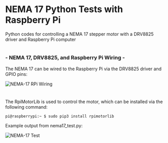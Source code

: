 # NEMA 17 Python Tests with Raspberry Pi
Python codes for controlling a NEMA 17 stepper motor with a DRV8825 driver and Raspberry Pi computer

#

### - NEMA 17, DRV8825, and Raspberry Pi Wiring - 

The NEMA 17 can be wired to the Raspberry Pi via the DRV8825 driver and GPIO pins:

![NEMA-17 RPi Wiring](https://static1.squarespace.com/static/59b037304c0dbfb092fbe894/t/600dfdf5643aa169878cacac/1611529729165/nema17_rpi_drv8825_drawing.png?format=1500w)
#

The RpiMotorLib is used to control the motor, which can be installed via the following command:

```
pi@raspberrypi:~ $ sudo pip3 install rpimotorlib
```

Example output from nema17_test.py:

![NEMA-17 Test](https://static1.squarespace.com/static/59b037304c0dbfb092fbe894/t/600ef8b8a0e8fa2c29a3d8a1/1611593925474/nema17_rpi_demo.gif?format=1000w)
